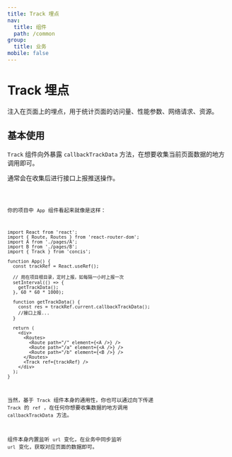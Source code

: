 ```yaml
---
title: Track 埋点
nav:
  title: 组件
  path: /common
group:
  title: 业务
mobile: false
---
```


# Track 埋点

注入在页面上的埋点，用于统计页面的访问量、性能参数、网络请求、资源。

## 基本使用

`Track` 组件向外暴露 `callbackTrackData` 方法，在想要收集当前页面数据的地方调用即可。

通常会在收集后进行接口上报推送操作。

<code src="./demos/index1.tsx" />

你的项目中 `App` 组件看起来就像是这样：

```tsx pure
import React from 'react';
import { Route, Routes } from 'react-router-dom';
import A from './pages/A';
import B from './pages/B';
import { Track } from 'concis';

function App() {
  const trackRef = React.useRef();

  // 用在项目根目录，定时上报，如每隔一小时上报一次
  setInterval(() => {
    getTrackData();
  }, 60 * 60 * 1000);

  function getTrackData() {
    const res = trackRef.current.callbackTrackData();
    //接口上报...
  }

  return (
    <div>
      <Routes>
        <Route path="/" element={<A />} />
        <Route path="/a" element={<A />} />
        <Route path="/b" element={<B />} />
      </Routes>
      <Track ref={trackRef} />
    </div>
  );
}
```

当然，基于 `Track` 组件本身的通用性，你也可以通过向下传递 `Track` 的 `ref` ，在任何你想要收集数据的地方调用 `callbackTrackData` 方法。

组件本身内置监听 `url` 变化，在业务中同步监听 `url` 变化，获取对应页面的数据即可。
